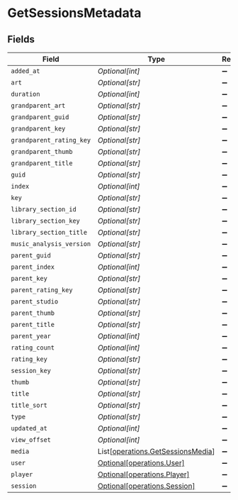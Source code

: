 # GetSessionsMetadata


## Fields

| Field                                                                            | Type                                                                             | Required                                                                         | Description                                                                      | Example                                                                          |
| -------------------------------------------------------------------------------- | -------------------------------------------------------------------------------- | -------------------------------------------------------------------------------- | -------------------------------------------------------------------------------- | -------------------------------------------------------------------------------- |
| `added_at`                                                                       | *Optional[int]*                                                                  | :heavy_minus_sign:                                                               | N/A                                                                              | 1705543312                                                                       |
| `art`                                                                            | *Optional[str]*                                                                  | :heavy_minus_sign:                                                               | N/A                                                                              | /library/metadata/39904/art/1705310687                                           |
| `duration`                                                                       | *Optional[int]*                                                                  | :heavy_minus_sign:                                                               | N/A                                                                              | 186240                                                                           |
| `grandparent_art`                                                                | *Optional[str]*                                                                  | :heavy_minus_sign:                                                               | N/A                                                                              | /library/metadata/39904/art/1705310687                                           |
| `grandparent_guid`                                                               | *Optional[str]*                                                                  | :heavy_minus_sign:                                                               | N/A                                                                              | plex://artist/5d07bbfd403c6402904a6480                                           |
| `grandparent_key`                                                                | *Optional[str]*                                                                  | :heavy_minus_sign:                                                               | N/A                                                                              | /library/metadata/39904                                                          |
| `grandparent_rating_key`                                                         | *Optional[str]*                                                                  | :heavy_minus_sign:                                                               | N/A                                                                              | 39904                                                                            |
| `grandparent_thumb`                                                              | *Optional[str]*                                                                  | :heavy_minus_sign:                                                               | N/A                                                                              | /library/metadata/39904/thumb/1705310687                                         |
| `grandparent_title`                                                              | *Optional[str]*                                                                  | :heavy_minus_sign:                                                               | N/A                                                                              | Green Day                                                                        |
| `guid`                                                                           | *Optional[str]*                                                                  | :heavy_minus_sign:                                                               | N/A                                                                              | plex://track/6535834f71f22f36f71a8e8f                                            |
| `index`                                                                          | *Optional[int]*                                                                  | :heavy_minus_sign:                                                               | N/A                                                                              | 1                                                                                |
| `key`                                                                            | *Optional[str]*                                                                  | :heavy_minus_sign:                                                               | N/A                                                                              | /library/metadata/67085                                                          |
| `library_section_id`                                                             | *Optional[str]*                                                                  | :heavy_minus_sign:                                                               | N/A                                                                              | 3                                                                                |
| `library_section_key`                                                            | *Optional[str]*                                                                  | :heavy_minus_sign:                                                               | N/A                                                                              | /library/sections/3                                                              |
| `library_section_title`                                                          | *Optional[str]*                                                                  | :heavy_minus_sign:                                                               | N/A                                                                              | Music                                                                            |
| `music_analysis_version`                                                         | *Optional[str]*                                                                  | :heavy_minus_sign:                                                               | N/A                                                                              | 1                                                                                |
| `parent_guid`                                                                    | *Optional[str]*                                                                  | :heavy_minus_sign:                                                               | N/A                                                                              | plex://album/65394d6d472b8ab03ef47f12                                            |
| `parent_index`                                                                   | *Optional[int]*                                                                  | :heavy_minus_sign:                                                               | N/A                                                                              | 1                                                                                |
| `parent_key`                                                                     | *Optional[str]*                                                                  | :heavy_minus_sign:                                                               | N/A                                                                              | /library/metadata/67084                                                          |
| `parent_rating_key`                                                              | *Optional[str]*                                                                  | :heavy_minus_sign:                                                               | N/A                                                                              | 67084                                                                            |
| `parent_studio`                                                                  | *Optional[str]*                                                                  | :heavy_minus_sign:                                                               | N/A                                                                              | Reprise Records                                                                  |
| `parent_thumb`                                                                   | *Optional[str]*                                                                  | :heavy_minus_sign:                                                               | N/A                                                                              | /library/metadata/67084/thumb/1705543314                                         |
| `parent_title`                                                                   | *Optional[str]*                                                                  | :heavy_minus_sign:                                                               | N/A                                                                              | Saviors                                                                          |
| `parent_year`                                                                    | *Optional[int]*                                                                  | :heavy_minus_sign:                                                               | N/A                                                                              | 2024                                                                             |
| `rating_count`                                                                   | *Optional[int]*                                                                  | :heavy_minus_sign:                                                               | N/A                                                                              | 45885                                                                            |
| `rating_key`                                                                     | *Optional[str]*                                                                  | :heavy_minus_sign:                                                               | N/A                                                                              | 67085                                                                            |
| `session_key`                                                                    | *Optional[str]*                                                                  | :heavy_minus_sign:                                                               | N/A                                                                              | 203                                                                              |
| `thumb`                                                                          | *Optional[str]*                                                                  | :heavy_minus_sign:                                                               | N/A                                                                              | /library/metadata/67084/thumb/1705543314                                         |
| `title`                                                                          | *Optional[str]*                                                                  | :heavy_minus_sign:                                                               | N/A                                                                              | The American Dream Is Killing Me                                                 |
| `title_sort`                                                                     | *Optional[str]*                                                                  | :heavy_minus_sign:                                                               | N/A                                                                              | American Dream Is Killing Me                                                     |
| `type`                                                                           | *Optional[str]*                                                                  | :heavy_minus_sign:                                                               | N/A                                                                              | track                                                                            |
| `updated_at`                                                                     | *Optional[int]*                                                                  | :heavy_minus_sign:                                                               | N/A                                                                              | 1705543314                                                                       |
| `view_offset`                                                                    | *Optional[int]*                                                                  | :heavy_minus_sign:                                                               | N/A                                                                              | 1000                                                                             |
| `media`                                                                          | List[[operations.GetSessionsMedia](../../models/operations/getsessionsmedia.md)] | :heavy_minus_sign:                                                               | N/A                                                                              |                                                                                  |
| `user`                                                                           | [Optional[operations.User]](../../models/operations/user.md)                     | :heavy_minus_sign:                                                               | N/A                                                                              |                                                                                  |
| `player`                                                                         | [Optional[operations.Player]](../../models/operations/player.md)                 | :heavy_minus_sign:                                                               | N/A                                                                              |                                                                                  |
| `session`                                                                        | [Optional[operations.Session]](../../models/operations/session.md)               | :heavy_minus_sign:                                                               | N/A                                                                              |                                                                                  |